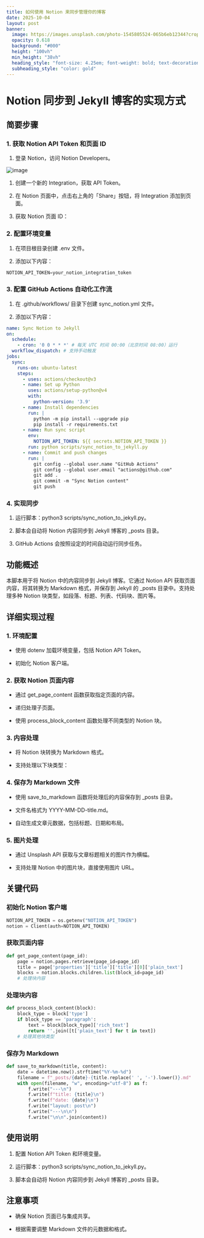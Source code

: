 ```yaml
---
title: 如何使用 Notion 来同步管理你的博客
date: 2025-10-04
layout: post
banner:
  image: https://images.unsplash.com/photo-1545805524-065b6eb12344?crop=entropy&cs=tinysrgb&fit=max&fm=jpg&ixid=M3w2OTIwMzJ8MHwxfHJhbmRvbXx8fHx8fHx8fDE3NTk1NzMxMzV8&ixlib=rb-4.1.0&q=80&w=1080
  opacity: 0.618
  background: "#000"
  height: "100vh"
  min_height: "38vh"
  heading_style: "font-size: 4.25em; font-weight: bold; text-decoration: underline"
  subheading_style: "color: gold"
---
```


# Notion 同步到 Jekyll 博客的实现方式

## 简要步骤

### 1. 获取 Notion API Token 和页面 ID

1. 登录 Notion，访问 Notion Developers。

![image](https://prod-files-secure.s3.us-west-2.amazonaws.com/a7a0cc5a-89b9-4cda-8686-1fba0ca52f40/d19c1afe-dea5-4312-9333-786b0ba83054/image.png?X-Amz-Algorithm=AWS4-HMAC-SHA256&X-Amz-Content-Sha256=UNSIGNED-PAYLOAD&X-Amz-Credential=ASIAZI2LB466YPIX223Y%2F20251004%2Fus-west-2%2Fs3%2Faws4_request&X-Amz-Date=20251004T101854Z&X-Amz-Expires=3600&X-Amz-Security-Token=IQoJb3JpZ2luX2VjEMH%2F%2F%2F%2F%2F%2F%2F%2F%2F%2FwEaCXVzLXdlc3QtMiJGMEQCIHn8lLe24%2BySw1%2FL79Wu7c%2BfYAMNZw2FGOTWIsxGxSBQAiApoDsf5eOJTWWuZo%2FZISTwZMrpxcDCAqGSyi9hAy36XSr%2FAwhaEAAaDDYzNzQyMzE4MzgwNSIMzQ9KPLzwSILeYF%2B3KtwDQbvy3CC2GIQew5qDuu%2BzjlSblIJrr8t%2F%2BQG5uMVX2Sgt4vFPfaKbNN9uGEVohHsw2%2BoSoF2VpSGgJyMX2P8M35qVe%2BFkr1qEHZjK%2Bawl%2B1%2Bs6Il6Qil%2BqE7NSXlH1Agk%2FsxJRRgCz9fEfOULEFVIGVUY%2BQCNmH81116JYUUsKNZV7dgnVL2yELSfS9H4A2k1f%2BD8irjbXfJNe%2Bxdl%2F2VY9lwS2oJWbSUvacuESQ40Ol56gXtJzB2Vc0TebpkairMmH94cOQZHP0e0Jc3GLPs%2F4LPeAJ6sx%2BheWVM5h3oZ22eaWxvBD6yV2G%2BbQJmEYmeuxbfIR7PRpu%2FcItCgfzgA%2BkUKuo9CxQY4xNnf%2FL7cXhb9tBX02M6T%2BFKuhnuCZ9bofYdvzVNoC5rP8maVIcskv1LOua%2FtHxo2f0q4tRuRooUNAr7ElyjtXqJ%2Bpf57dqqD2UkAfxK4yk9Crr6f%2FZ%2Bvmm1bQU6zvF%2BM7bTSCBEakpg%2BcXxgOvrrAsKw%2B5K8%2BQkHfIBXIeU3JwAO6UUWu1REI2HC3IpBCxSujk5ZRdJhZbHOfEa5L6TjkNz4ox4UOurCu5HI0gmyjRc9KqDyXbWFkowHCqgxvZOe5x%2FvTvddVBJhsRDaiBEebHhpAIwyLSDxwY6pgEqFj1APafDCDJKH5MGEvKf8YSfcru%2Fgn0%2FjvvmmKOEJ%2BQwgDziLYgrNuy0bZJK9DISxk69eV7k2tbhnJWq8ifBll7VoHfBQgIZJLoIvYZEna7NjYzgmade8ppYND%2Buw3cnbuJrD%2Bdtfaq6Psqjg7PE9LyWaBFHlnloJaeMtp%2Bsho4YLdQ2TV7Q9p7WcbdbMlRHv7GQQbdctB5aB4eCVUtBMe9nT%2FmO&X-Amz-Signature=fdde4bf5806e06b5b7d14bf1968f3a3580b75c181992701bdad0d7d7109c6c4d&X-Amz-SignedHeaders=host&x-amz-checksum-mode=ENABLED&x-id=GetObject)

1. 创建一个新的 Integration，获取 API Token。

1. 在 Notion 页面中，点击右上角的「Share」按钮，将 Integration 添加到页面。

1. 获取 Notion 页面 ID：


### 2. 配置环境变量

1. 在项目根目录创建 .env 文件。

1. 添加以下内容：

```javascript
NOTION_API_TOKEN=your_notion_integration_token
```

### 3. 配置 GitHub Actions 自动化工作流

1. 在 .github/workflows/ 目录下创建 sync_notion.yml 文件。

1. 添加以下内容：

```yaml
name: Sync Notion to Jekyll
on:
  schedule:
    - cron: '0 0 * * *' # 每天 UTC 时间 00:00（北京时间 08:00）运行
  workflow_dispatch: # 支持手动触发
jobs:
  sync:
    runs-on: ubuntu-latest
    steps:
      - uses: actions/checkout@v3
      - name: Set up Python
        uses: actions/setup-python@v4
        with:
          python-version: '3.9'
      - name: Install dependencies
        run: |
          python -m pip install --upgrade pip
          pip install -r requirements.txt
      - name: Run sync script
        env:
          NOTION_API_TOKEN: ${{ secrets.NOTION_API_TOKEN }}
        run: python scripts/sync_notion_to_jekyll.py
      - name: Commit and push changes
        run: |
          git config --global user.name "GitHub Actions"
          git config --global user.email "actions@github.com"
          git add .
          git commit -m "Sync Notion content"
          git push
```

### 4. 实现同步

1. 运行脚本：python3 scripts/sync_notion_to_jekyll.py。

1. 脚本会自动将 Notion 内容同步到 Jekyll 博客的 _posts 目录。

1. GitHub Actions 会按照设定的时间自动运行同步任务。

## 功能概述

本脚本用于将 Notion 中的内容同步到 Jekyll 博客。它通过 Notion API 获取页面内容，将其转换为 Markdown 格式，并保存到 Jekyll 的 _posts 目录中。支持处理多种 Notion 块类型，如段落、标题、列表、代码块、图片等。

## 详细实现过程

### 1. 环境配置

- 使用 dotenv 加载环境变量，包括 Notion API Token。

- 初始化 Notion 客户端。

### 2. 获取 Notion 页面内容

- 通过 get_page_content 函数获取指定页面的内容。

- 递归处理子页面。

- 使用 process_block_content 函数处理不同类型的 Notion 块。

### 3. 内容处理

- 将 Notion 块转换为 Markdown 格式。

- 支持处理以下块类型：


### 4. 保存为 Markdown 文件

- 使用 save_to_markdown 函数将处理后的内容保存到 _posts 目录。

- 文件名格式为 YYYY-MM-DD-title.md。

- 自动生成文章元数据，包括标题、日期和布局。

### 5. 图片处理

- 通过 Unsplash API 获取与文章标题相关的图片作为横幅。

- 支持处理 Notion 中的图片块，直接使用图片 URL。

## 关键代码

### 初始化 Notion 客户端

```python
NOTION_API_TOKEN = os.getenv("NOTION_API_TOKEN")
notion = Client(auth=NOTION_API_TOKEN)
```

### 获取页面内容

```python
def get_page_content(page_id):
    page = notion.pages.retrieve(page_id=page_id)
    title = page['properties']['title']['title'][0]['plain_text']
    blocks = notion.blocks.children.list(block_id=page_id)
    # 处理块内容
```

### 处理块内容

```python
def process_block_content(block):
    block_type = block['type']
    if block_type == 'paragraph':
        text = block[block_type]['rich_text']
        return ''.join([t['plain_text'] for t in text])
    # 处理其他块类型
```

### 保存为 Markdown

```python
def save_to_markdown(title, content):
    date = datetime.now().strftime("%Y-%m-%d")
    filename = f"_posts/{date}-{title.replace(' ', '-').lower()}.md"
    with open(filename, "w", encoding="utf-8") as f:
        f.write("---\n")
        f.write(f"title: {title}\n")
        f.write(f"date: {date}\n")
        f.write("layout: post\n")
        f.write("---\n\n")
        f.write("\n\n".join(content))
```

## 使用说明

1. 配置 Notion API Token 和环境变量。

1. 运行脚本：python3 scripts/sync_notion_to_jekyll.py。

1. 脚本会自动将 Notion 内容同步到 Jekyll 博客的 _posts 目录。

## 注意事项

- 确保 Notion 页面已与集成共享。

- 根据需要调整 Markdown 文件的元数据和格式。